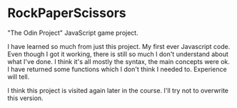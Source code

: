 # RockPaperScissors
"The Odin Project" JavaScript game project.

I have learned so much from just this project. My first ever Javascript code.
Even though I got it working, there is still so much I don't understand about what I've done. 
I think it's all mostly the syntax, the main concepts were ok.
I have returned some functions which I don't think I needed to. Experience will tell. 

I think this project is visited again later in the course. I'll try not to overwrite this version. 
